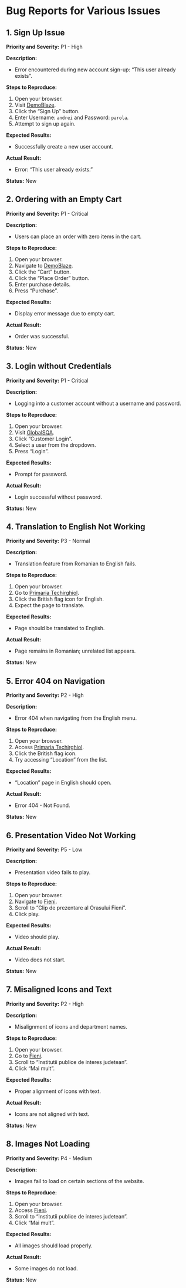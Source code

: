 # Bug Reports for Various Issues

## 1. Sign Up Issue
**Priority and Severity:** P1 - High

**Description:**
- Error encountered during new account sign-up: “This user already exists”.

**Steps to Reproduce:**
1. Open your browser.
2. Visit [DemoBlaze](http://www.demoblaze.com).
3. Click the “Sign Up” button.
4. Enter Username: `andrei` and Password: `parola`.
5. Attempt to sign up again.

**Expected Results:**
- Successfully create a new user account.

**Actual Result:**
- Error: “This user already exists.”

**Status:** New

## 2. Ordering with an Empty Cart
**Priority and Severity:** P1 - Critical

**Description:**
- Users can place an order with zero items in the cart.

**Steps to Reproduce:**
1. Open your browser.
2. Navigate to [DemoBlaze](http://www.demoblaze.com).
3. Click the “Cart” button.
4. Click the “Place Order” button.
5. Enter purchase details.
6. Press “Purchase”.

**Expected Results:**
- Display error message due to empty cart.

**Actual Result:**
- Order was successful.

**Status:** New

## 3. Login without Credentials
**Priority and Severity:** P1 - Critical

**Description:**
- Logging into a customer account without a username and password.

**Steps to Reproduce:**
1. Open your browser.
2. Visit [GlobalSQA](http://www.globalsqa.com/angularJs-protractor/BankingProject/#/login).
3. Click “Customer Login”.
4. Select a user from the dropdown.
5. Press “Login”.

**Expected Results:**
- Prompt for password.

**Actual Result:**
- Login successful without password.

**Status:** New

## 4. Translation to English Not Working
**Priority and Severity:** P3 - Normal

**Description:**
- Translation feature from Romanian to English fails.

**Steps to Reproduce:**
1. Open your browser.
2. Go to [Primaria Techirghiol](http://www.primariatechirghiol.ro).
3. Click the British flag icon for English.
4. Expect the page to translate.

**Expected Results:**
- Page should be translated to English.

**Actual Result:**
- Page remains in Romanian; unrelated list appears.

**Status:** New

## 5. Error 404 on Navigation
**Priority and Severity:** P2 - High

**Description:**
- Error 404 when navigating from the English menu.

**Steps to Reproduce:**
1. Open your browser.
2. Access [Primaria Techirghiol](http://www.primariatechirghiol.ro).
3. Click the British flag icon.
4. Try accessing “Location” from the list.

**Expected Results:**
- “Location” page in English should open.

**Actual Result:**
- Error 404 - Not Found.

**Status:** New

## 6. Presentation Video Not Working
**Priority and Severity:** P5 - Low

**Description:**
- Presentation video fails to play.

**Steps to Reproduce:**
1. Open your browser.
2. Navigate to [Fieni](https://fieni.ro).
3. Scroll to “Clip de prezentare al Orasului Fieni”.
4. Click play.

**Expected Results:**
- Video should play.

**Actual Result:**
- Video does not start.

**Status:** New

## 7. Misaligned Icons and Text
**Priority and Severity:** P2 - High

**Description:**
- Misalignment of icons and department names.

**Steps to Reproduce:**
1. Open your browser.
2. Go to [Fieni](https://fieni.ro).
3. Scroll to “Institutii publice de interes judetean”.
4. Click “Mai mult”.

**Expected Results:**
- Proper alignment of icons with text.

**Actual Result:**
- Icons are not aligned with text.

**Status:** New

## 8. Images Not Loading
**Priority and Severity:** P4 - Medium

**Description:**
- Images fail to load on certain sections of the website.

**Steps to Reproduce:**
1. Open your browser.
2. Access [Fieni](https://fieni.ro).
3. Scroll to “Institutii publice de interes judetean”.
4. Click “Mai mult”.

**Expected Results:**
- All images should load properly.

**Actual Result:**
- Some images do not load.

**Status:** New
